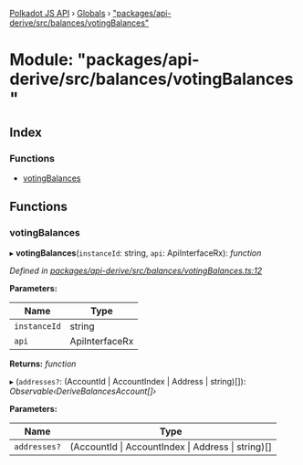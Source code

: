 [Polkadot JS API](../README.md) › [Globals](../globals.md) › ["packages/api-derive/src/balances/votingBalances"](_packages_api_derive_src_balances_votingbalances_.md)

# Module: "packages/api-derive/src/balances/votingBalances"

## Index

### Functions

* [votingBalances](_packages_api_derive_src_balances_votingbalances_.md#votingbalances)

## Functions

###  votingBalances

▸ **votingBalances**(`instanceId`: string, `api`: ApiInterfaceRx): *function*

*Defined in [packages/api-derive/src/balances/votingBalances.ts:12](https://github.com/polkadot-js/api/blob/0c99064b1/packages/api-derive/src/balances/votingBalances.ts#L12)*

**Parameters:**

Name | Type |
------ | ------ |
`instanceId` | string |
`api` | ApiInterfaceRx |

**Returns:** *function*

▸ (`addresses?`: (AccountId | AccountIndex | Address | string)[]): *Observable‹DeriveBalancesAccount[]›*

**Parameters:**

Name | Type |
------ | ------ |
`addresses?` | (AccountId &#124; AccountIndex &#124; Address &#124; string)[] |
